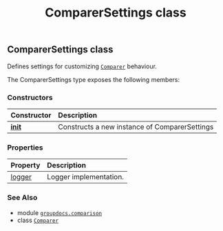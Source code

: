 ﻿---
title: ComparerSettings class
second_title: GroupDocs.Comparison for Python via .NET API References
description: 
type: docs
url: /python-net/groupdocs.comparison/comparersettings/
is_root: false
weight: 20
---

## ComparerSettings class

Defines settings for customizing [`Comparer`](/comparison/python-net/groupdocs.comparison/comparer) behaviour.



The ComparerSettings type exposes the following members:

### Constructors
| Constructor | Description |
| :- | :- |
| [__init__](/comparison/python-net/groupdocs.comparison/comparersettings/__init__/#) | Constructs a new instance of ComparerSettings |


### Properties
| Property | Description |
| :- | :- |
| [logger](/comparison/python-net/groupdocs.comparison/comparersettings/logger) | Logger implementation. |



### See Also
* module [`groupdocs.comparison`](..)
* class [`Comparer`](/comparison/python-net/groupdocs.comparison/comparer)
